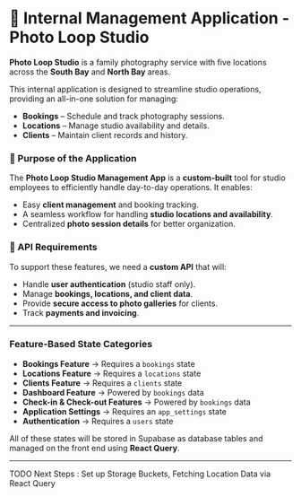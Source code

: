 # 📸 Internal Management Application - Photo Loop Studio  

**Photo Loop Studio** is a family photography service with five locations across the **South Bay** and **North Bay** areas.  

This internal application is designed to streamline studio operations, providing an all-in-one solution for managing:  

- **Bookings** – Schedule and track photography sessions.  
- **Locations** – Manage studio availability and details.  
- **Clients** – Maintain client records and history.  

### 🔹 Purpose of the Application  

The **Photo Loop Studio Management App** is a **custom-built** tool for studio employees to efficiently handle day-to-day operations. It enables:  

- Easy **client management** and booking tracking.  
- A seamless workflow for handling **studio locations and availability**.  
- Centralized **photo session details** for better organization.  

### 🔹 API Requirements  

To support these features, we need a **custom API** that will:  

- Handle **user authentication** (studio staff only).  
- Manage **bookings, locations, and client data**.  
- Provide **secure access to photo galleries** for clients.  
- Track **payments and invoicing**.  

---

### **Feature-Based State Categories**

- **Bookings Feature** → Requires a `bookings` state
- **Locations Feature** → Requires a `locations` state
- **Clients Feature** → Requires a `clients` state
- **Dashboard Feature** → Powered by `bookings` data
- **Check-in & Check-out Features** → Powered by `bookings` data
- **Application Settings** → Requires an `app_settings` state
- **Authentication** → Requires a `users` state

All of these states will be stored in Supabase as database tables and managed on the front end using **React Query**.

---

TODO Next Steps : Set up Storage Buckets, Fetching Location Data via React Query
